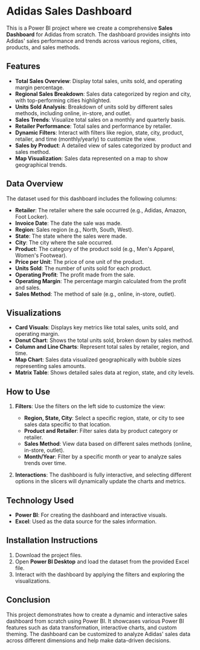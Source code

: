 # Adidas Sales Dashboard

This is a Power BI project where we create a comprehensive **Sales Dashboard** for Adidas from scratch. The dashboard provides insights into Adidas' sales performance and trends across various regions, cities, products, and sales methods.

## Features

- **Total Sales Overview**: Display total sales, units sold, and operating margin percentage.
- **Regional Sales Breakdown**: Sales data categorized by region and city, with top-performing cities highlighted.
- **Units Sold Analysis**: Breakdown of units sold by different sales methods, including online, in-store, and outlet.
- **Sales Trends**: Visualize total sales on a monthly and quarterly basis.
- **Retailer Performance**: Total sales and performance by retailer.
- **Dynamic Filters**: Interact with filters like region, state, city, product, retailer, and time (monthly/yearly) to customize the view.
- **Sales by Product**: A detailed view of sales categorized by product and sales method.
- **Map Visualization**: Sales data represented on a map to show geographical trends.

## Data Overview

The dataset used for this dashboard includes the following columns:
- **Retailer**: The retailer where the sale occurred (e.g., Adidas, Amazon, Foot Locker).
- **Invoice Date**: The date the sale was made.
- **Region**: Sales region (e.g., North, South, West).
- **State**: The state where the sales were made.
- **City**: The city where the sale occurred.
- **Product**: The category of the product sold (e.g., Men's Apparel, Women's Footwear).
- **Price per Unit**: The price of one unit of the product.
- **Units Sold**: The number of units sold for each product.
- **Operating Profit**: The profit made from the sale.
- **Operating Margin**: The percentage margin calculated from the profit and sales.
- **Sales Method**: The method of sale (e.g., online, in-store, outlet).

## Visualizations

- **Card Visuals**: Displays key metrics like total sales, units sold, and operating margin.
- **Donut Chart**: Shows the total units sold, broken down by sales method.
- **Column and Line Charts**: Represent total sales by retailer, region, and time.
- **Map Chart**: Sales data visualized geographically with bubble sizes representing sales amounts.
- **Matrix Table**: Shows detailed sales data at region, state, and city levels.

## How to Use

1. **Filters**: Use the filters on the left side to customize the view:
   - **Region, State, City**: Select a specific region, state, or city to see sales data specific to that location.
   - **Product and Retailer**: Filter sales data by product category or retailer.
   - **Sales Method**: View data based on different sales methods (online, in-store, outlet).
   - **Month/Year**: Filter by a specific month or year to analyze sales trends over time.

2. **Interactions**: The dashboard is fully interactive, and selecting different options in the slicers will dynamically update the charts and metrics.

## Technology Used

- **Power BI**: For creating the dashboard and interactive visuals.
- **Excel**: Used as the data source for the sales information.

## Installation Instructions

1. Download the project files.
2. Open **Power BI Desktop** and load the dataset from the provided Excel file.
3. Interact with the dashboard by applying the filters and exploring the visualizations.

## Conclusion

This project demonstrates how to create a dynamic and interactive sales dashboard from scratch using Power BI. It showcases various Power BI features such as data transformation, interactive charts, and custom theming. The dashboard can be customized to analyze Adidas' sales data across different dimensions and help make data-driven decisions.

